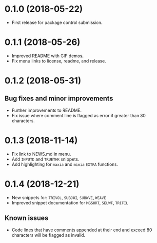 # 0.1.0 (2018-05-22)

* First release for package control submission.

# 0.1.1 (2018-05-26)

* Improved README with GIF demos.
* Fix menu links to license, readme, and release.

# 0.1.2 (2018-05-31)

## Bug fixes and minor improvements

* Further improvements to README.
* Fix issue where comment line is flagged as error if greater than 80 characters.

# 0.1.3 (2018-11-14)

* Fix link to NEWS.md in menu.
* Add `INPUTD` and `TRUETHK` snippets.
* Add highlighting for `maxia` and `minia` `EXTRA` functions.

# 0.1.4 (2018-12-21)

* New snippets for: `TRIVOL`, `SUBJOI`, `SUBWVE`, `WEAVE`
* Improved snippet documentation for `MGSORT`, `SELWF`, `TRIFIL`

## Known issues

* Code lines that have comments appended at their end and exceed 80 characters will be flagged as invalid.
